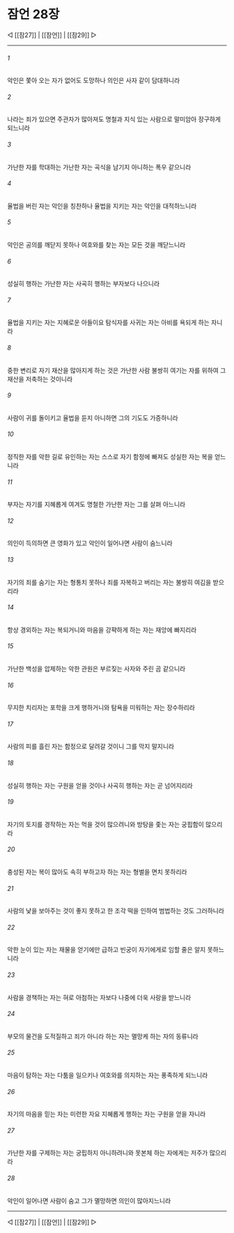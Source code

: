 # 잠언 28장

◁ [[잠27]] | [[잠언]] | [[잠29]] ▷
***

###### 1
악인은 쫓아 오는 자가 없어도 도망하나 의인은 사자 같이 담대하니라

###### 2
나라는 죄가 있으면 주관자가 많아져도 명철과 지식 있는 사람으로 말미암아 장구하게 되느니라

###### 3
가난한 자를 학대하는 가난한 자는 곡식을 남기지 아니하는 폭우 같으니라

###### 4
율법을 버린 자는 악인을 칭찬하나 율법을 지키는 자는 악인을 대적하느니라

###### 5
악인은 공의를 깨닫지 못하나 여호와를 찾는 자는 모든 것을 깨닫느니라

###### 6
성실히 행하는 가난한 자는 사곡히 행하는 부자보다 나으니라

###### 7
율법을 지키는 자는 지혜로운 아들이요 탐식자를 사귀는 자는 아비를 욕되게 하는 자니라

###### 8
중한 변리로 자기 재산을 많아지게 하는 것은 가난한 사람 불쌍히 여기는 자를 위하여 그 재산을 저축하는 것이니라

###### 9
사람이 귀를 돌이키고 율법을 듣지 아니하면 그의 기도도 가증하니라

###### 10
정직한 자를 악한 길로 유인하는 자는 스스로 자기 함정에 빠져도 성실한 자는 복을 얻느니라

###### 11
부자는 자기를 지혜롭게 여겨도 명철한 가난한 자는 그를 살펴 아느니라

###### 12
의인이 득의하면 큰 영화가 있고 악인이 일어나면 사람이 숨느니라

###### 13
자기의 죄를 숨기는 자는 형통치 못하나 죄를 자복하고 버리는 자는 불쌍히 여김을 받으리라

###### 14
항상 경외하는 자는 복되거니와 마음을 강퍅하게 하는 자는 재앙에 빠지리라

###### 15
가난한 백성을 압제하는 악한 관원은 부르짖는 사자와 주린 곰 같으니라

###### 16
무지한 치리자는 포학을 크게 행하거니와 탐욕을 미워하는 자는 장수하리라

###### 17
사람의 피를 흘린 자는 함정으로 달려갈 것이니 그를 막지 말지니라

###### 18
성실히 행하는 자는 구원을 얻을 것이나 사곡히 행하는 자는 곧 넘어지리라

###### 19
자기의 토지를 경작하는 자는 먹을 것이 많으려니와 방탕을 좇는 자는 궁핍함이 많으리라

###### 20
충성된 자는 복이 많아도 속히 부하고자 하는 자는 형벌을 면치 못하리라

###### 21
사람의 낯을 보아주는 것이 좋지 못하고 한 조각 떡을 인하여 범법하는 것도 그러하니라

###### 22
악한 눈이 있는 자는 재물을 얻기에만 급하고 빈궁이 자기에게로 임할 줄은 알지 못하느니라

###### 23
사람을 경책하는 자는 혀로 아첨하는 자보다 나중에 더욱 사랑을 받느니라

###### 24
부모의 물건을 도적질하고 죄가 아니라 하는 자는 멸망케 하는 자의 동류니라

###### 25
마음이 탐하는 자는 다툼을 일으키나 여호와를 의지하는 자는 풍족하게 되느니라

###### 26
자기의 마음을 믿는 자는 미련한 자요 지혜롭게 행하는 자는 구원을 얻을 자니라

###### 27
가난한 자를 구제하는 자는 궁핍하지 아니하려니와 못본체 하는 자에게는 저주가 많으리라

###### 28
악인이 일어나면 사람이 숨고 그가 멸망하면 의인이 많아지느니라


***
◁ [[잠27]] | [[잠언]] | [[잠29]] ▷